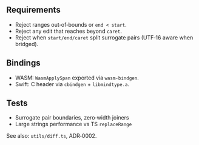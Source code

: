 <!--══════════════════════════════════════════════════
  ╔══════════════════════════════════════════════════════╗
  ║  ░  R U S T   C A R E T ‑ S A F E   M E R G E  ░░░░░  ║
  ║                                                      ║
  ║   Native merge applying small spans with caret and    ║
  ║   Unicode guards. Exported to WASM and Swift.         ║
  ║                                                      ║
  ╚══════════════════════════════════════════════════════╝
    • WHAT ▸ `apply_span(text, start, end, replacement, caret)`
    • WHY  ▸ Faster, unified safety vs TS implementation
    • HOW  ▸ Boundary checks + surrogate pair detection
-->

## Requirements

- Reject ranges out‑of‑bounds or `end < start`.
- Reject any edit that reaches beyond `caret`.
- Reject when `start/end/caret` split surrogate pairs (UTF‑16 aware when bridged).

## Bindings

- WASM: `WasmApplySpan` exported via `wasm-bindgen`.
- Swift: C header via `cbindgen` + `libmindtype.a`.

## Tests

- Surrogate pair boundaries, zero‑width joiners
- Large strings performance vs TS `replaceRange`

See also: `utils/diff.ts`, ADR‑0002.

<!-- DOC META: VERSION=1.0 | UPDATED=2025-09-17T20:45:45Z -->
